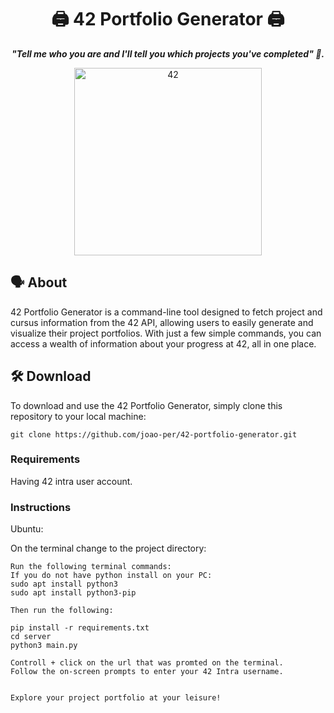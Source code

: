 <h1 align="center">
	🖨️ 42 Portfolio Generator 🖨️
</h1>

<p align="center">
	<b><i>"Tell me who you are and I'll tell you which projects you've completed" 📜.</i></b>

</p>
<div align="center">
<img alt="42" src="https://i.imgur.com/FBTPTt0.png" width="300px"/>
</div>


## 🗣️ About
42 Portfolio Generator is a command-line tool designed to fetch project and cursus information from the 42 API, allowing users to easily generate and visualize their project portfolios. With just a few simple commands, you can access a wealth of information about your progress at 42, all in one place.

## 🛠️ Download
To download and use the 42 Portfolio Generator, simply clone this repository to your local machine:

```shell
git clone https://github.com/joao-per/42-portfolio-generator.git
```

### Requirements
Having 42 intra user account.

### Instructions
Ubuntu:

On the terminal change to the project directory:
````shell
Run the following terminal commands:
If you do not have python install on your PC:
sudo apt install python3
sudo apt install python3-pip

Then run the following:

pip install -r requirements.txt
cd server
python3 main.py

Controll + click on the url that was promted on the terminal. 
Follow the on-screen prompts to enter your 42 Intra username.


Explore your project portfolio at your leisure!
